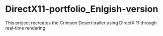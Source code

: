 # DirectX11-portfolio_Enlgish-version
This project recreates the Crimson Desert trailer using DirectX 11 through real-time rendering
